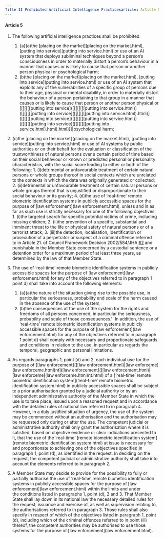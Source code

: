 ```yaml
---
Title II Prohibited Artificial Intelligence Practicesarticle: Article 5.md
---
```


#### Article 5

1. The following artificial intelligence practices shall be prohibited:

	1. {a}(a)the [placing on the market](placing on the market.html), [putting into service](putting into service.html)  or use of an AI system that deploys subliminal techniques beyond a person’s consciousness in order to materially distort a person’s behaviour in a manner that causes or is likely to cause that person or another person physical or psychological harm;
	2. (b)the [placing on the market](placing on the market.html), [putting into service](putting into service.html) or use of an AI system that exploits any of the vulnerabilities of a specific group of persons due to their age, physical or mental disability, in order to materially distort the behaviour of a person pertaining to that group in a manner that causes or is likely to cause that person or another person physical or [[[[[[[putting into service]([[[[[[[[putting into service.html)]([[[[[[[putting into service]([[[[[[[[putting into service.html).html)]([[[[[[putting into service]([[[[[[[[putting into service.html)]([[[[[[[putting into service]([[[[[[[[putting into service.html).html).html)]]|psychological harm;
3. (c)the [placing on the market](placing on the market.html), [putting into service](putting into service.html) or use of AI systems by public authorities or on their behalf for the evaluation or classification of the trustworthiness of natural persons over a certain period of time based on their social behaviour or known or predicted personal or personality characteristics, with the social score leading to either or both of the following:
		1. (i)detrimental or unfavourable treatment of certain natural persons or whole groups thereof in social contexts which are unrelated to the contexts in which the data was originally generated or collected;
		2. (ii)detrimental or unfavourable treatment of certain natural persons or whole groups thereof that is unjustified or disproportionate to their social behaviour or its gravity;
	4. (d)the use of ‘real-time’ remote biometric identification systems in publicly accessible spaces for the purpose of [law enforcement](law enforcement.html), unless and in as far as such use is strictly necessary for one of the following objectives:
		1. (i)the targeted search for specific potential victims of crime, including missing children;
		2. (ii)the prevention of a specific, substantial and imminent threat to the life or physical safety of natural persons or of a terrorist attack;
		3. (iii)the detection, localisation, identification or prosecution of a perpetrator or suspect of a criminal offence referred to in Article 21.  of Council Framework Decision 2002/584/JHA [62](app://obsidian.md/index.html#footnote63) and punishable in the Member State concerned by a custodial sentence or a detention order for a maximum period of at least three years, as determined by the law of that Member State.

2. The use of ‘real-time’ remote biometric identification systems in publicly accessible spaces for the purpose of [law enforcement](law enforcement.html) for any of the objectives referred to in paragraph 1 point d) shall take into account the following elements:
	1. {a}(a)the nature of the situation giving rise to the possible use, in particular the seriousness, probability and scale of the harm caused in the absence of the use of the system;
	2. (b)the consequences of the use of the system for the rights and freedoms of all persons concerned, in particular the seriousness, probability and scale of those consequences.''
	In addition, the use of ‘real-time’ remote biometric identification systems in publicly accessible spaces for the purpose of [law enforcement](law enforcement.html) for any of the objectives referred to in paragraph 1 point d) shall comply with necessary and proportionate safeguards and conditions in relation to the use, in particular as regards the temporal, geographic and personal limitations.
	
3. As regards paragraphs 1, point (d) and 2, each individual use for the purpose of [[law enforcement]([[law enforcement.html)|[law enforceme](law enforceme.html)nt]([law enforcement]([[law enforcement.html)|[law enforceme](law enforceme.html)nt.html) of a [‘real-time’ remote biometric identification system](‘real-time’ remote biometric identification system.html) in publicly accessible spaces shall be subject to a prior authorisation granted by a judicial authority or by an independent administrative authority of the Member State in which the use is to take place, issued upon a reasoned request and in accordance with the detailed rules of national law referred to in paragraph 4. However, in a duly justified situation of urgency, the use of the system may be commenced without an authorisation and the authorisation may be requested only during or after the use.
	The competent judicial or administrative authority shall only grant the authorisation where it is satisfied, based on objective evidence or clear indications presented to it, that the use of the ‘real-time’ [remote biometric identification system](remote biometric identification system.html) at issue is necessary for and proportionate to achieving one of the objectives specified in paragraph 1, point (d), as identified in the request. In deciding on the request, the competent judicial or administrative authority shall take into account the elements referred to in paragraph 2.

4. A Member State may decide to provide for the possibility to fully or partially authorise the use of ‘real-time’ remote biometric identification systems in publicly accessible spaces for the purpose of [law enforcement](law enforcement.html) within the limits and under the conditions listed in paragraphs 1, point (d), 2 and 3. That Member State shall lay down in its national law the necessary detailed rules for the request, issuance and exercise of, as well as supervision relating to, the authorisations referred to in paragraph 3. Those rules shall also specify in respect of which of the objectives listed in paragraph 1, point (d), including which of the criminal offences referred to in point (iii) thereof, the competent authorities may be authorised to use those systems for the purpose of [law enforcement](law enforcement.html).